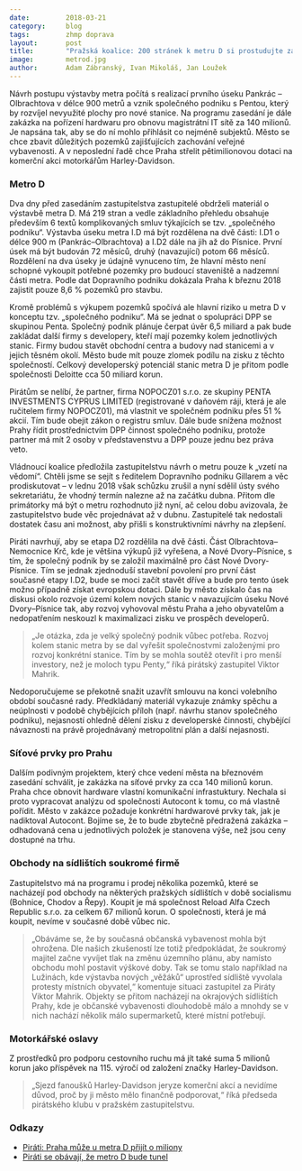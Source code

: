 ```yaml
---
date:         2018-03-21
category:     blog
tags:         zhmp doprava
layout:       post
title:        "Pražská koalice: 200 stránek k metru D si prostudujte za 2 dny. Miliony na motorky a síťové prvky. Březnové zastupitelstvo oplývá bizarnostmi" 
image:        metrod.jpg
author:       Adam Zábranský, Ivan Mikoláš, Jan Loužek
---
```


Návrh postupu výstavby metra počítá s realizací prvního úseku Pankrác – Olbrachtova v délce 900 metrů a vznik společného podniku s Pentou, který by rozvíjel nevyužité plochy pro nové stanice. Na programu zasedání je dále zakázka na pořízení hardwaru pro obnovu magistrátní IT sítě za 140 milionů. Je napsána tak, aby se do ní mohlo přihlásit co nejméně subjektů. Město se chce zbavit důležitých pozemků zajišťujících zachování veřejné vybavenosti. A v neposlední řadě chce Praha střelit pětimilionovou dotaci na komerční akci motorkářům Harley-Davidson.

### Metro D

Dva dny před zasedáním zastupitelstva zastupitelé obdrželi materiál o výstavbě metra D. Má 219 stran a vedle základního přehledu obsahuje především 6 textů komplikovaných smluv týkajících se tzv. „společného podniku“. Výstavba úseku metra I.D má být rozdělena na dvě části: I.D1 o délce 900 m (Pankrác–Olbrachtova) a I.D2 dále na jih až do Písnice. První úsek má být budován 72 měsíců, druhý (navazující) potom 66 měsíců. Rozdělení na dva úseky je údajně vynuceno tím, že hlavní město není schopné vykoupit potřebné pozemky pro budoucí staveniště a nadzemní části metra. Podle dat Dopravního podniku dokázala Praha k březnu 2018 zajistit pouze 8,6 % pozemků pro stavbu. 

Kromě problémů s výkupem pozemků spočívá ale hlavní riziko u metra D v konceptu tzv. „společného podniku“. Má se jednat o spolupráci DPP se skupinou Penta. Společný podnik plánuje čerpat úvěr 6,5 miliard a pak bude zakládat další firmy s developery, kteří mají pozemky kolem jednotlivých stanic. Firmy budou stavět obchodní centra a budovy nad stanicemi a v jejich těsném okolí. Město bude mít pouze zlomek podílu na zisku z těchto společností. Celkový developerský potenciál stanic metra D je přitom podle společnosti Deloitte cca 50 miliard korun.

Pirátům se nelíbí, že partner, firma NOPOCZ01 s.r.o. ze skupiny PENTA INVESTMENTS CYPRUS LIMITED (registrované v daňovém ráji, která je ale ručitelem firmy NOPOCZ01), má vlastnit ve společném podniku přes 51 % akcií. Tím bude obejit zákon o registru smluv. Dále bude snížena možnost Prahy řídit prostřednictvím DPP činnost společného podniku, protože partner má mít 2 osoby v představenstvu a DPP pouze jednu bez práva veto.

Vládnoucí koalice předložila zastupitelstvu návrh o metru pouze k „vzetí na vědomí“. Chtěli jsme se sejít s ředitelem Dopravního podniku Gillarem a věc prodiskutovat – v lednu 2018 však schůzku zrušil a nyní sdělil ústy svého sekretariátu, že vhodný termín nalezne až na začátku dubna. Přitom dle primátorky má být o metru rozhodnuto již nyní, ač celou dobu avizovala, že zastupitelstvo bude věc projednávat až v dubnu. Zastupitelé tak nedostali dostatek času ani možnost, aby přišli s konstruktivními návrhy na zlepšení.

Piráti navrhují, aby se etapa D2 rozdělila na dvě části. Část Olbrachtova–Nemocnice Krč, kde je většina výkupů již vyřešena, a Nové Dvory–Písnice, s tím, že společný podnik by se založil maximálně pro část Nové Dvory-Písnice. Tím se jednak zjednoduší stavební povolení pro první část současné etapy I.D2, bude se moci začít stavět dříve a bude pro tento úsek možno případně získat evropskou dotaci. Dále by město získalo čas na diskusi okolo rozvoje území kolem nových stanic v navazujícím úseku Nové Dvory–Písnice tak, aby rozvoj vyhovoval městu Praha a jeho obyvatelům a nedopatřením neskouzl k maximalizaci zisku ve prospěch developerů. 

> „Je otázka, zda je velký společný podnik vůbec potřeba. Rozvoj kolem stanic metra by se dal vyřešit společnostvmi založenými pro rozvoj konkrétní stanice. Tím by se mohla soutěž otevřít i pro menší investory, než je moloch typu Penty,“ říká pirátský zastupitel Viktor Mahrik. 

Nedoporučujeme se překotně snažit uzavřít smlouvu na konci volebního období současné rady. Předkládaný materiál vykazuje známky spěchu a neúplnosti v podobě chybějících příloh (např. návrhu stanov společného podniku), nejasností ohledně dělení zisku z developerské činnosti, chybějící návaznosti na právě projednávaný metropolitní plán a další nejasnosti. 

### Síťové prvky pro Prahu

Dalším podivným projektem, který chce vedení města na březnovém zasedání schválit, je zakázka na síťové prvky za cca 140 milionů korun. Praha chce obnovit hardware vlastní komunikační infrastuktury. Nechala si proto vypracovat analýzu od společnosti Autocont k tomu, co má vlastně pořídit. Město v zakázce požaduje konkrétní hardwarové prvky tak, jak je nadiktoval Autocont. Bojíme se, že to bude zbytečně předražená zakázka – odhadovaná cena u jednotlivých položek je stanovena výše, než jsou ceny dostupné na trhu. 

### Obchody na sídlištích soukromé firmě

Zastupitelstvo má na programu i prodej několika pozemků, které se nacházejí pod obchody na některých pražských sídlištích v době socialismu (Bohnice, Chodov a Řepy). Koupit je má společnost Reload Alfa Czech Republic s.r.o. za celkem 67 milionů korun. O společnosti, která je má koupit, nevíme v současné době vůbec nic. 

> „Obáváme se, že by současná občanská vybavenost mohla být ohrožena. Dle našich zkušeností lze totiž předpokládat, že soukromý majitel začne vyvíjet tlak na změnu územního plánu, aby namísto obchodu mohl postavit výškové doby. Tak se tomu stalo například na Lužinách, kde výstavba nových „věžáků“ uprostřed sídliště vyvolala protesty místních obyvatel,“ komentuje situaci zastupitel za Piráty Viktor Mahrik. Objekty se přitom nacházejí na okrajových sídlištích Prahy, kde je občanské vybavenosti dlouhodobě málo a mnohdy se v nich nachází několik málo supermarketů, které místní potřebují.

### Motorkářské oslavy

Z prostředků pro podporu cestovního ruchu má jít také suma 5 milionů korun jako příspěvek na 115. výročí od založení značky Harley-Davidson. 

> „Sjezd fanoušků Harley-Davidson jeryze komerční akcí a nevidíme důvod, proč by ji město mělo finančně podporovat,“ říká předseda pirátského klubu v pražském zastupitelstvu.

### Odkazy

* [Piráti: Praha může u metra D přijít o miliony](https://praha.pirati.cz/praha-muze-u-metra-d-prijit-o-miliony.html)
* [Piráti se obávají, že metro D bude tunel](https://praha.pirati.cz/metro-d-bude-tunel.html)
